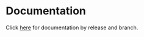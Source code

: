 # Documentation
Click [here][unity-sdk-documentation] for documentation by release and branch.

[unity-sdk-documentation]: https://watson-developer-cloud.github.io/unity-sdk/

